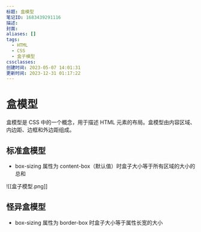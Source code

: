 ```yaml
---
标题: 盒模型
笔记ID: 1683439291116
描述: 
封面: 
aliases: []
tags:
  - HTML
  - CSS
  - 盒子模型
cssclasses: 
创建时间: 2023-05-07 14:01:31
更新时间: 2023-12-31 01:17:22
---
```


# 盒模型

盒模型是 CSS 中的一个概念，用于描述 HTML 元素的布局。盒模型由内容区域、内边距、边框和外边距组成。

## 标准盒模型

- box-sizing 属性为 content-box（默认值）时盒子大小等于所有区域的大小的总和

![[盒子模型.png]]

## 怪异盒模型

- box-sizing 属性为 border-box 时盒子大小等于属性长宽的大小
